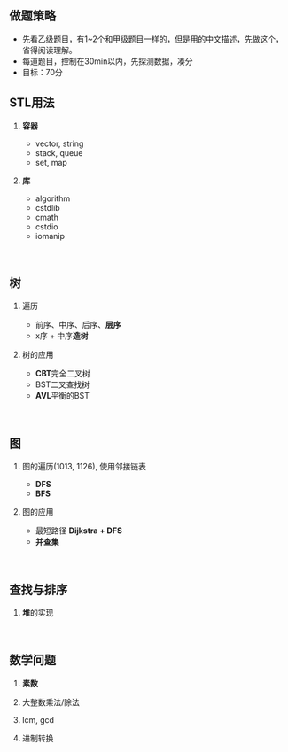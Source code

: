 ##  做题策略

*   先看乙级题目，有1~2个和甲级题目一样的，但是用的中文描述，先做这个，省得阅读理解。
*   每道题目，控制在30min以内，先探测数据，凑分
*   目标：70分

##	STL用法

1.	**容器**
	
	*	vector, string
	*	stack, queue
	*	set, map

2.	**库**

	*	algorithm
	*	cstdlib
	*	cmath
	*	cstdio
	*	iomanip

<br/>

##  树

1. 遍历

	*   前序、中序、后序、**层序**
	*	x序 + 中序**造树**

2.	树的应用

	*   **CBT**完全二叉树
	*   BST二叉查找树
	*	**AVL**平衡的BST

<br/>

##	图

1.	图的遍历(1013, 1126), 使用邻接链表

	*	**DFS**
	*	**BFS**

2.	图的应用

	*	最短路径 **Dijkstra + DFS**
	*	**并查集**

<br/>

##	查找与排序

1.	**堆**的实现

<br/>

##	数学问题

1.	**素数**

2.	大整数乘法/除法

3.	lcm, gcd

4.	进制转换
